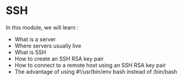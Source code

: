 # SSH

In this module, we will learn :

 - What is a server
 - Where servers usually live
 - What is SSH
 - How to create an SSH RSA key pair
 - How to connect to a remote host using an SSH RSA key pair
 - The advantage of using #!/usr/bin/env bash instead of /bin/bash
